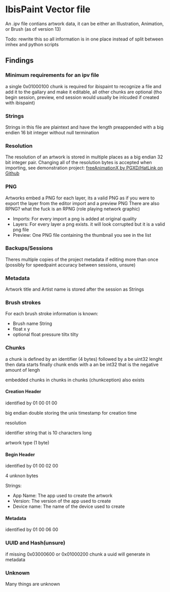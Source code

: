 # IbisPaint Vector file

An .ipv file contians artwork data, it can be either an Illustration, Animation, or Brush (as of version 13)

Todo: rewrite this so all information is in one place instead of split between imhex and python scripts

## Findings

### Minimum requirements for an ipv file

a single 0x01000100 chunk is required for ibispaint to recognize a file and add it to the gallary and make it editable, all other chunks are optional (tho begin session, preview, end session would usually be inlcuded if created with ibispaint)

### Strings

Strings in this file are plaintext and have the length preappended with a big endien 16 bit integer without null termination

### Resolution

The resolution of an artwork is stored in multiple places as a big endian 32 bit integer pair.
Changing all of the resolution bytes is accepted when importing, see demonstration project: [freeAnimationX by PGXD/HatLink on Github](https://github.com/Pr0G4m1ngXD/freeAnimationX)

### PNG

Artworks embed a PNG for each layer, its a valid PNG as if you were to export the layer from the editor import and a preview PNG
There are also RPNG? what the fuck is an RPNG (role playing network graphic)

-   Imports: For every import a png is added at original quality
-   Layers: For every layer a png exists. it will look corrupted but it is a valid png file
-   Preview: One PNG file containing the thumbnail you see in the list

### Backups/Sessions

Theres multiple copies of the project metadata if editing more than once (possibly for speedpaint accuracy between sessions, unsure)

### Metadata

Artwork title and Artist name is stored after the session as Strings

### Brush strokes

For each brush stroke information is known:

-   Brush name String
-   float x y
-   optional float pressure tiltx tilty

### Chunks

a chunk is defined by an identifier (4 bytes)
followed by a be uint32 lenght
then data starts
finally chunk ends with a an be int32 that is the negative amount of lengh

embedded chunks in chunks in chunks (chunkception) also exists

#### Creation Header

identified by 01 00 01 00

big endian double storing the unix timestamp for creation time

resolution

identifier string that is 10 characters long

artwork type (1 byte)

#### Begin Header

identified by 01 00 02 00

4 unknon bytes

Strings:

-   App Name: The app used to create the artwork
-   Version: The version of the app used to create
-   Device name: The name of the device used to create

#### Metadata

identified by 01 00 06 00

### UUID and Hash(unsure)

if missing 0x03000600 or 0x01000200 chunk a uuid will generate in metadata

### Unknown

Many things are unknown
